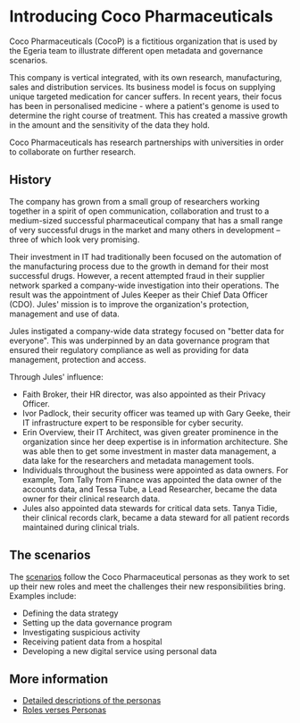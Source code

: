 <!-- SPDX-License-Identifier: CC-BY-4.0 -->
<!-- Copyright Contributors to the ODPi Data Governance project. -->

# Introducing Coco Pharmaceuticals

Coco Pharmaceuticals (CocoP) is a fictitious organization that is used by
the Egeria team to illustrate different open metadata and governance scenarios.

This company is vertical integrated, with its own research, manufacturing,
sales and distribution services.
Its business model is focus on supplying unique targeted medication for
cancer suffers. 
In recent years, their focus has been in personalised
medicine - where a patient's genome is used to determine the right course
of treatment.  This has created a massive growth in the
amount and the sensitivity of the data they hold.

Coco Pharmaceuticals has research partnerships with universities in
order to collaborate on further research.

## History

The company has grown from a small group of researchers working
together in a spirit of open communication, collaboration and trust
to a medium-sized successful pharmaceutical company that has a small
range of very successful drugs in the market and many others in
development – three of which look very promising.

Their investment in IT had traditionally been focused on the
automation of the manufacturing process due to the growth in demand
for their most successful drugs.  However, a recent attempted fraud in their
supplier network sparked a company-wide investigation into
their operations.  The result was the appointment of Jules Keeper as their
Chief Data Officer (CDO).  Jules' mission is to improve the organization's
protection, management and use of data.

Jules instigated a company-wide data strategy focused on "better data
for everyone".  This was underpinned by an data governance program
that ensured their regulatory compliance as well as providing for data
management, protection and access.

Through Jules' influence:
* Faith Broker, their HR director, was also appointed as their Privacy Officer.
* Ivor Padlock, their security officer was teamed up with Gary Geeke,
their IT infrastructure expert to be responsible for cyber security.
* Erin Overview, their IT Architect, was given greater prominence in the
organization since her deep expertise is in information architecture.
She was able then to get some investment in master data management,
a data lake for the researchers and metadata management tools.
* Individuals throughout the business were appointed as data owners.
For example, Tom Tally from Finance was appointed
the data owner of the accounts data, and Tessa Tube, a Lead Researcher,
became the data owner for their clinical research data.
* Jules also appointed data stewards for critical data sets.
Tanya Tidie, their clinical records clark, became a data steward for
all patient records maintained during clinical trials.

## The scenarios

The [scenarios](scenarios/README.md) follow the Coco Pharmaceutical personas as they work to
set up their new roles and meet the challenges their new responsibilities
bring.  Examples include:

* Defining the data strategy
* Setting up the data governance program
* Investigating suspicious activity
* Receiving patient data from a hospital
* Developing a new digital service using personal data


## More information

* [Detailed descriptions of the personas](personas/README.md)
* [Roles verses Personas](roles-vs-personas/README.md)





